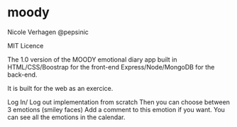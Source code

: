 # moody

Nicole Verhagen @pepsinic

MIT Licence

The 1.0 version of the MOODY emotional diary app built in HTML/CSS/Boostrap for the front-end 
Express/Node/MongoDB for the back-end.

It is built for the web as an exercice.

Log In/ Log out implementation from scratch
Then you can choose between 3 emotions (smiley faces) 
Add a comment to this emotion if you want.
You can see all the emotions in the calendar.

